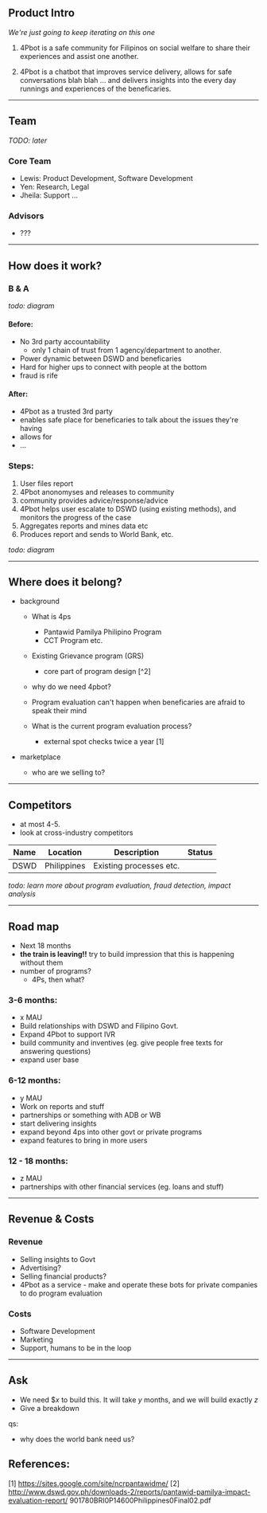 

## Product Intro
_We're just going to keep iterating on this one_

1. 4Pbot is a safe community for Filipinos on social welfare to share their experiences and assist one another. 

2. 4Pbot is a chatbot that improves service delivery, allows for safe conversations blah blah ... and delivers insights into the every day runnings and experiences of the beneficaries.

---- 
## Team
_TODO: later_

### Core Team
- Lewis: Product Development, Software Development
- Yen: Research, Legal
- Jheila: Support ...

### Advisors
- ???

---- 

## How does it work?

### B & A
_todo: diagram_

#### Before:
- No 3rd party accountability
	- only 1 chain of trust from 1 agency/department to another.    
- Power dynamic between DSWD and beneficaries
- Hard for higher ups to connect with people at the bottom
- fraud is rife


#### After:
- 4Pbot as a trusted 3rd party
- enables safe place for beneficaries to talk about the issues they're having
- allows for
- ...

### Steps:

1. User files report
2. 4Pbot anonomyses and releases to community
3. community provides advice/response/advice
4. 4Pbot helps user escalate to DSWD (using existing methods), and monitors the progress of the case
5. Aggregates reports and mines data etc
6. Produces report and sends to World Bank, etc.

_todo: diagram_


---- 
## Where does it belong?

- background
	- What is 4ps
    	- Pantawid Pamilya Philipino Program
        - CCT Program etc.
        
    - Existing Grievance program (GRS)
    	- core part of program design [^2]

	- why do we need 4pbot?
    
    - Program evaluation can't happen when beneficaries are afraid to speak their mind
    
    - What is the current program evaluation process?
    	- external spot checks twice a year [1]
    
- marketplace
	- who are we selling to?


---- 

## Competitors
- at most 4-5.
- look at cross-industry competitors

| Name | Location | Description | Status |
|------|----------|-------------|--------|
|DSWD  | Philippines | Existing processes etc. |  |

_todo: learn more about program evaluation, fraud detection, impact analysis_


---- 
## Road map
- Next 18 months
- **the train is leaving!!** try to build impression that this is happening without them
- number of programs?
	- 4Ps, then what?
    
### 3-6 months:
- x MAU
- Build relationships with DSWD and Filipino Govt.
- Expand 4Pbot to support IVR
- build community and inventives (eg. give people free texts for answering questions)
- expand user base

### 6-12 months:
- y MAU
- Work on reports and stuff
- partnerships or something with ADB or WB
- start delivering insights
- expand beyond 4ps into other govt or private programs
- expand features to bring in more users

### 12 - 18 months:
- z MAU
- partnerships with other financial services (eg. loans and stuff)




    
---- 
## Revenue & Costs

### Revenue
- Selling insights to Govt
- Advertising? 
- Selling financial products?
- 4Pbot as a service - make and operate these bots for private companies to do program evaluation

### Costs
- Software Development
- Marketing
- Support, humans to be in the loop

---- 
## Ask

- We need $_x_ to build this. It will take _y_ months, and we will build exactly _z_
- Give a breakdown





qs:
- why does the world bank need us?



## References:
[1] https://sites.google.com/site/ncrpantawidme/
[2] http://www.dswd.gov.ph/downloads-2/reports/pantawid-pamilya-impact-evaluation-report/ 901780BRI0P14600Philippines0Final02.pdf